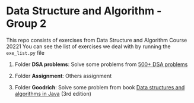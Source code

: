 # Data Structure and Algorithm - Group 2

This repo consists of exercises from Data Structure and Algorithm Course 20221
You can see the list of exercises we deal with by running the `exe_list.py` file

1. Folder **DSA problems**: Solve some problems from [500+ DSA problems](https://github.com/bollwarm/DataStructuresAlgorithms/blob/master/README.md#500-data-structures-and-algorithms-practice-problems)

2. Folder **Assignment**: Others assignment

3. Folder **Goodrich**: Solve some problem from book <u>Data structures and algorithms in Java</u> (3rd edition)